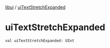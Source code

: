 [libui](README.md) / [uiTextStretchExpanded](ui-text-stretch-expanded.md)

# uiTextStretchExpanded

`val uiTextStretchExpanded: UInt`